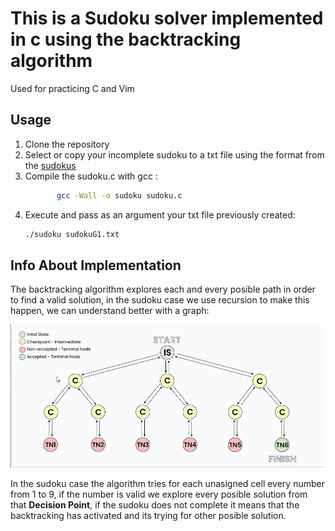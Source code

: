 # This is a Sudoku solver implemented in c using the backtracking algorithm
Used for practicing C and Vim 

## Usage

1. Clone the repository
2. Select or copy your incomplete sudoku to a txt file using the format from the [sudokus]('https://github.com/6upernova/Sudoku-Solver-C/tree/main/sudokus') 
3. Compile the sudoku.c with gcc : 
    ```sh
           gcc -Wall -o sudoku sudoku.c
    ```
4. Execute and pass as an argument your txt file previously created:
    ```sh 
   ./sudoku sudokuG1.txt 
    ```
## Info About Implementation

The backtracking algorithm explores each and every posible path in order to find a valid solution, in the sudoku case we use recursion to make this happen,
we can understand better with a graph:

<img src="2025-02-24 20_03_15-Window.png">

In the sudoku case the algorithm tries for each unasigned cell every number from 1 to 9, if the number is valid we explore every posible solution from that **Decision Point**, if the sudoku does not complete it means that the backtracking has activated and its trying for other posible solution.
 

